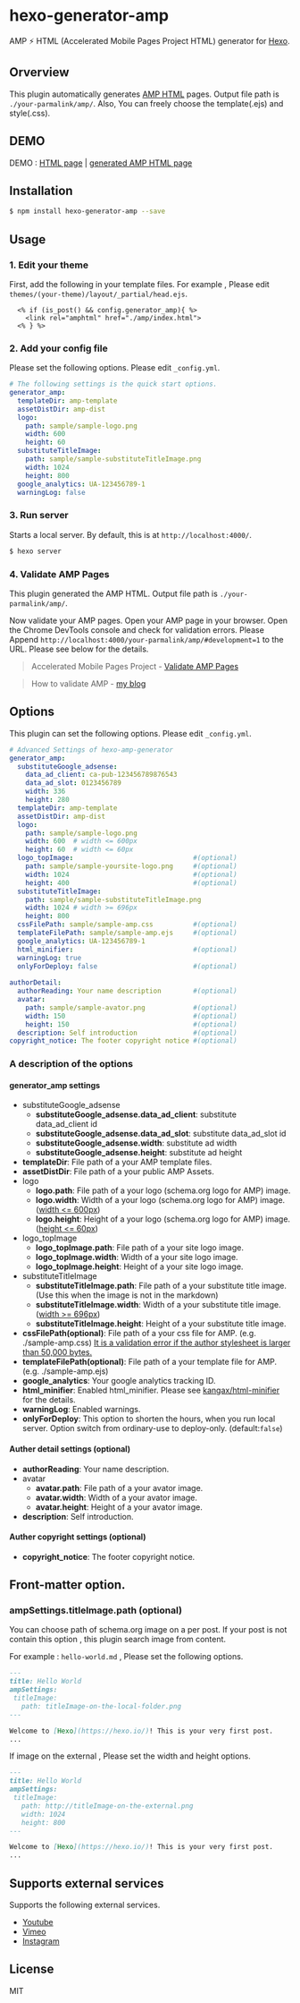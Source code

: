 # hexo-generator-amp

AMP ⚡ HTML (Accelerated Mobile Pages Project HTML) generator for [Hexo](https://github.com/hexojs/hexo).

## Orverview

This plugin automatically generates [AMP HTML](https://www.ampproject.org/docs/get_started/about-amp.html) pages.
Output file path is `./your-parmalink/amp/`.  Also, You can freely choose the template(.ejs) and style(.css).

## DEMO

DEMO : [HTML page](https://tea3.github.io/p/hexo-markdown-notation/)  |  [generated AMP HTML page](https://tea3.github.io/p/hexo-markdown-notation/amp/#development=1)

## Installation

``` bash
$ npm install hexo-generator-amp --save
```

## Usage

### 1. Edit your theme

First, add the following in your template files. For example , Please edit `themes/(your-theme)/layout/_partial/head.ejs`.

``` ejs
  <% if (is_post() && config.generator_amp){ %>
    <link rel="amphtml" href="./amp/index.html">
  <% } %>
```


### 2. Add your config file

Please set the following options. Please edit `_config.yml`.

``` yaml
# The following settings is the quick start options.
generator_amp:
  templateDir: amp-template
  assetDistDir: amp-dist
  logo:
    path: sample/sample-logo.png
    width: 600
    height: 60
  substituteTitleImage: 
    path: sample/sample-substituteTitleImage.png
    width: 1024
    height: 800
  google_analytics: UA-123456789-1
  warningLog: false
```

### 3. Run server

Starts a local server. By default, this is at `http://localhost:4000/`.

``` bash
$ hexo server
```

### 4. Validate AMP Pages

This plugin generated the AMP HTML. Output file path is `./your-parmalink/amp/`. 

Now validate your AMP pages. Open your AMP page in your browser. Open the Chrome DevTools console and check for validation errors. Please Append `http://localhost:4000/your-parmalink/amp/#development=1` to the URL. Please see below for the details.

> Accelerated Mobile Pages Project - [Validate AMP Pages](https://www.ampproject.org/docs/guides/validate.html)

> How to validate AMP - [my blog](https://tea3.github.io/p/how-to-validate-amp/)


## Options

This plugin can set the following options. Please edit `_config.yml`.

``` yaml
# Advanced Settings of hexo-amp-generator
generator_amp:
  substituteGoogle_adsense:
    data_ad_client: ca-pub-123456789876543
    data_ad_slot: 0123456789
    width: 336
    height: 280
  templateDir: amp-template
  assetDistDir: amp-dist
  logo:
    path: sample/sample-logo.png
    width: 600  # width <= 600px
    height: 60  # width <= 60px
  logo_topImage:                              #(optional)
    path: sample/sample-yoursite-logo.png     #(optional)
    width: 1024                               #(optional)
    height: 400                               #(optional)
  substituteTitleImage: 
    path: sample/sample-substituteTitleImage.png
    width: 1024 # width >= 696px
    height: 800
  cssFilePath: sample/sample-amp.css          #(optional)
  templateFilePath: sample/sample-amp.ejs     #(optional)
  google_analytics: UA-123456789-1
  html_minifier:                              #(optional)
  warningLog: true
  onlyForDeploy: false                        #(optional)
  
authorDetail:
  authorReading: Your name description        #(optional)
  avatar:
    path: sample/sample-avator.png            #(optional)
    width: 150                                #(optional)
    height: 150                               #(optional)
  description: Self introduction              #(optional)
copyright_notice: The footer copyright notice #(optional)
```


### A description of the options

#### generator_amp settings
- substituteGoogle_adsense
  - **substituteGoogle_adsense.data_ad_client**: substitute data_ad_client id
  - **substituteGoogle_adsense.data_ad_slot**: substitute data_ad_slot id
  - **substituteGoogle_adsense.width**: substitute ad width
  - **substituteGoogle_adsense.height**: substitute ad height
- **templateDir**: File path of a your AMP template files.
- **assetDistDir**: File path of a your public AMP Assets.
- logo
  - **logo.path**: File path of a your logo (schema.org logo for AMP) image.
  - **logo.width**: Width of a your logo (schema.org logo for AMP) image. ([width <= 600px](https://developers.google.com/structured-data/carousels/top-stories#logo_guidelines))
  - **logo.height**: Height of a your logo (schema.org logo for AMP) image. ([height <= 60px](https://developers.google.com/structured-data/carousels/top-stories#logo_guidelines))
- logo_topImage
  - **logo_topImage.path**: File path of a your site logo image.
  - **logo_topImage.width**: Width of a your site logo image.
  - **logo_topImage.height**: Height of a your site logo image.
- substituteTitleImage
  - **substituteTitleImage.path**: File path of a your substitute title image. (Use this when the image is not in the markdown)
  - **substituteTitleImage.width**: Width of a your substitute title image. ([width >= 696px](https://developers.google.com/structured-data/carousels/top-stories#markup_specification))
  - **substituteTitleImage.height**: Height of a your substitute title image.
- **cssFilePath(optional)**: File path of a your css file for AMP. (e.g. ./sample-amp.css) [It is a validation error if the author stylesheet is larger than 50,000 bytes.](https://github.com/ampproject/amphtml/blob/master/spec/amp-html-format.md#maximum-size)
- **templateFilePath(optional)**: File path of a your template file for AMP. (e.g. ./sample-amp.ejs)
- **google_analytics**: Your google analytics tracking ID.
- **html_minifier**: Enabled html_minifier. Please see [kangax/html-minifier](https://github.com/kangax/html-minifier) for the details.
- **warningLog**: Enabled warnings.
- **onlyForDeploy**: This option to shorten the hours, when you run local server. Option switch from ordinary-use to deploy-only. (default:`false`)

#### Auther detail settings (optional)
- **authorReading**: Your name description.
- avatar
  - **avatar.path**: File path of a your avator image.
  - **avatar.width**: Width of a your avator image.
  - **avatar.height**: Height of a your avator image.
- **description**: Self introduction.

#### Auther copyright settings (optional)

- **copyright_notice**: The footer copyright notice.



## Front-matter option.


### ampSettings.titleImage.path (optional)
You can choose path of schema.org image on a per post. If your post is not contain this option , this plugin search image from content. 

For example : `hello-world.md` , Please set the following options.

``` markdown
---
title: Hello World
ampSettings: 
 titleImage:
   path: titleImage-on-the-local-folder.png
---

Welcome to [Hexo](https://hexo.io/)! This is your very first post. 
...

```

If image on the external , Please set the width and height options.

``` markdown
---
title: Hello World
ampSettings: 
 titleImage:
   path: http://titleImage-on-the-external.png
   width: 1024
   height: 800
---

Welcome to [Hexo](https://hexo.io/)! This is your very first post. 
...

```

## Supports external services

Supports the following external services.

- [Youtube](https://github.com/ampproject/amphtml/blob/master/examples/youtube.amp.html)
- [Vimeo](https://github.com/ampproject/amphtml/blob/master/examples/vimeo.amp.html)
- [Instagram](https://github.com/ampproject/amphtml/blob/master/examples/instagram.amp.html)


## License

MIT

[Hexo]: http://hexo.io/